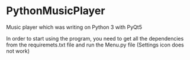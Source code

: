 # PythonMusicPlayer
Music player which was writing on Python 3 with PyQt5

In order to start using the program, you need to get all 
the dependencies from the requiremets.txt file and 
run the Menu.py file (Settings icon does not work)

